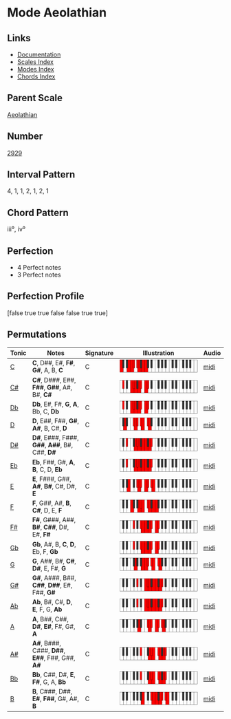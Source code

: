 # Mode Aeolathian

## Links

- [Documentation](README.md)
- [Scales Index](Scales.md)
- [Modes Index](Modes.md)
- [Chords Index](Chords.md)

## Parent Scale

[Aeolathian](ScaleAeolathian.md)

## Number

[2929](https://ianring.com/musictheory/scales/2929)

## Interval Pattern

4, 1, 1, 2, 1, 2, 1

## Chord Pattern

iii⁰, iv⁰

## Perfection

- 4 Perfect notes
- 3 Perfect notes

## Perfection Profile

[false true true false false true true]

## Permutations

| Tonic | Notes | Signature | Illustration | Audio |
|-------|-------|-----------|--------------|-------|
| [C](ModeCNaturalAeolathian.md) | **C**, D##, E#, **F#**, **G#**, A, B, **C** | C | ![CNaturalAeolathian](ModeCNaturalAeolathian.png) | [midi](https://github.com/edipermadi/music/blob/main/docs/ModeCNaturalAeolathian.mid?raw=true) |
| [C#](ModeCSharpAeolathian.md) | **C#**, D###, E##, **F##**, **G##**, A#, B#, **C#** | C | ![CSharpAeolathian](ModeCSharpAeolathian.png) | [midi](https://github.com/edipermadi/music/blob/main/docs/ModeCSharpAeolathian.mid?raw=true) |
| [Db](ModeDFlatAeolathian.md) | **Db**, E#, F#, **G**, **A**, Bb, C, **Db** | C | ![DFlatAeolathian](ModeDFlatAeolathian.png) | [midi](https://github.com/edipermadi/music/blob/main/docs/ModeDFlatAeolathian.mid?raw=true) |
| [D](ModeDNaturalAeolathian.md) | **D**, E##, F##, **G#**, **A#**, B, C#, **D** | C | ![DNaturalAeolathian](ModeDNaturalAeolathian.png) | [midi](https://github.com/edipermadi/music/blob/main/docs/ModeDNaturalAeolathian.mid?raw=true) |
| [D#](ModeDSharpAeolathian.md) | **D#**, E###, F###, **G##**, **A##**, B#, C##, **D#** | C | ![DSharpAeolathian](ModeDSharpAeolathian.png) | [midi](https://github.com/edipermadi/music/blob/main/docs/ModeDSharpAeolathian.mid?raw=true) |
| [Eb](ModeEFlatAeolathian.md) | **Eb**, F##, G#, **A**, **B**, C, D, **Eb** | C | ![EFlatAeolathian](ModeEFlatAeolathian.png) | [midi](https://github.com/edipermadi/music/blob/main/docs/ModeEFlatAeolathian.mid?raw=true) |
| [E](ModeENaturalAeolathian.md) | **E**, F###, G##, **A#**, **B#**, C#, D#, **E** | C | ![ENaturalAeolathian](ModeENaturalAeolathian.png) | [midi](https://github.com/edipermadi/music/blob/main/docs/ModeENaturalAeolathian.mid?raw=true) |
| [F](ModeFNaturalAeolathian.md) | **F**, G##, A#, **B**, **C#**, D, E, **F** | C | ![FNaturalAeolathian](ModeFNaturalAeolathian.png) | [midi](https://github.com/edipermadi/music/blob/main/docs/ModeFNaturalAeolathian.mid?raw=true) |
| [F#](ModeFSharpAeolathian.md) | **F#**, G###, A##, **B#**, **C##**, D#, E#, **F#** | C | ![FSharpAeolathian](ModeFSharpAeolathian.png) | [midi](https://github.com/edipermadi/music/blob/main/docs/ModeFSharpAeolathian.mid?raw=true) |
| [Gb](ModeGFlatAeolathian.md) | **Gb**, A#, B, **C**, **D**, Eb, F, **Gb** | C | ![GFlatAeolathian](ModeGFlatAeolathian.png) | [midi](https://github.com/edipermadi/music/blob/main/docs/ModeGFlatAeolathian.mid?raw=true) |
| [G](ModeGNaturalAeolathian.md) | **G**, A##, B#, **C#**, **D#**, E, F#, **G** | C | ![GNaturalAeolathian](ModeGNaturalAeolathian.png) | [midi](https://github.com/edipermadi/music/blob/main/docs/ModeGNaturalAeolathian.mid?raw=true) |
| [G#](ModeGSharpAeolathian.md) | **G#**, A###, B##, **C##**, **D##**, E#, F##, **G#** | C | ![GSharpAeolathian](ModeGSharpAeolathian.png) | [midi](https://github.com/edipermadi/music/blob/main/docs/ModeGSharpAeolathian.mid?raw=true) |
| [Ab](ModeAFlatAeolathian.md) | **Ab**, B#, C#, **D**, **E**, F, G, **Ab** | C | ![AFlatAeolathian](ModeAFlatAeolathian.png) | [midi](https://github.com/edipermadi/music/blob/main/docs/ModeAFlatAeolathian.mid?raw=true) |
| [A](ModeANaturalAeolathian.md) | **A**, B##, C##, **D#**, **E#**, F#, G#, **A** | C | ![ANaturalAeolathian](ModeANaturalAeolathian.png) | [midi](https://github.com/edipermadi/music/blob/main/docs/ModeANaturalAeolathian.mid?raw=true) |
| [A#](ModeASharpAeolathian.md) | **A#**, B###, C###, **D##**, **E##**, F##, G##, **A#** | C | ![ASharpAeolathian](ModeASharpAeolathian.png) | [midi](https://github.com/edipermadi/music/blob/main/docs/ModeASharpAeolathian.mid?raw=true) |
| [Bb](ModeBFlatAeolathian.md) | **Bb**, C##, D#, **E**, **F#**, G, A, **Bb** | C | ![BFlatAeolathian](ModeBFlatAeolathian.png) | [midi](https://github.com/edipermadi/music/blob/main/docs/ModeBFlatAeolathian.mid?raw=true) |
| [B](ModeBNaturalAeolathian.md) | **B**, C###, D##, **E#**, **F##**, G#, A#, **B** | C | ![BNaturalAeolathian](ModeBNaturalAeolathian.png) | [midi](https://github.com/edipermadi/music/blob/main/docs/ModeBNaturalAeolathian.mid?raw=true) |
